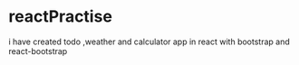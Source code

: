 # reactPractise
i have created todo ,weather and calculator app in react with bootstrap and react-bootstrap
